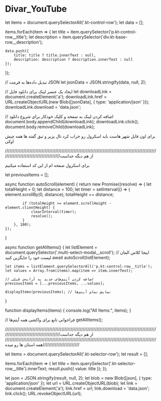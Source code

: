 # Divar_YouTube



let items = document.querySelectorAll('.kt-control-row');
let data = [];

items.forEach(item => {
    let title = item.querySelector('p.kt-control-row__title');
    let description = item.querySelector('div.kt-base-row__description');
    
    data.push({
        title: title ? title.innerText : null,
        description: description ? description.innerText : null
    });
});

// تبدیل داده‌ها به فرمت JSON
let jsonData = JSON.stringify(data, null, 2);

// ایجاد یک عنصر لینک برای دانلود فایل
let downloadLink = document.createElement('a');
downloadLink.href = URL.createObjectURL(new Blob([jsonData], { type: 'application/json' }));
downloadLink.download = 'data.json';

// اضافه کردن لینک به صفحه و کلیک خودکار برای شروع دانلود
document.body.appendChild(downloadLink);
downloadLink.click();
document.body.removeChild(downloadLink);





برای اون فایل شهر هاست باید اسکرول رو خراب کرد
نال پزیر و تبق گفته ها همه چیش اوکی 

///////////////////////////////////////////////////////////////////////////////////////////////////////////////////////////////////////از هم دیگه جداست

برای اسکرول صفحه ام از این کد استفاده میکنیم

let previousItems = [];

async function autoScroll(element) {
    return new Promise((resolve) => {
        let totalHeight = 0;
        let distance = 100;
        let timer = setInterval(() => {
            element.scrollBy(0, distance);
            totalHeight += distance;

            if (totalHeight >= element.scrollHeight - element.clientHeight) {
                clearInterval(timer);
                resolve();
            }
        }, 100);
    });
}

async function getAllItems() {
    let listElement = document.querySelector('.multi-select-modal__scroll'); // اینجا کلاس المان لیست خود را جایگزین کنید
    await autoScroll(listElement);

    let items = listElement.querySelectorAll('p.kt-control-row__title');
    let values = Array.from(items).map(item => item.innerText);
   
    // اضافه کردن آیتم‌های جدید به آرایه‌ی قبلی
    previousItems = [...previousItems, ...values];

    displayItems(previousItems); // نمایش تمام آیتم‌ها
}

function displayItems(items) {
    console.log("All Items:", items);
}

// فراخوانی تابع برای واکشی همه آیتم‌ها
getAllItems();



///////////////////////////////////////////////////////////////////////////////////////////////////////////////////////////////////////از هم دیگه جداست
///////////////////////////////////////////////////////////////////////////////////////////////////////////////////////////همه استان ها رو میده




let items = document.querySelectorAll('.kt-selector-row');
let result = [];

items.forEach(item => {
    let title = item.querySelector('.kt-selector-row__title').innerText;
    result.push({ value: title });
});

let json = JSON.stringify(result, null, 2);
let blob = new Blob([json], { type: 'application/json' });
let url = URL.createObjectURL(blob);
let link = document.createElement('a');
link.href = url;
link.download = 'data.json';
link.click();
URL.revokeObjectURL(url);

